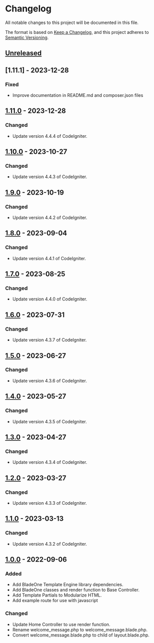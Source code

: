 # Changelog

All notable changes to this project will be documented in this file.

The format is based on [Keep a Changelog](https://keepachangelog.com/en/1.0.0/),
and this project adheres to [Semantic Versioning](https://semver.org/spec/v2.0.0.html).

## [Unreleased]

## [1.11.1] - 2023-12-28

### Fixed

- Improve documentation in README.md and composer.json files

## [1.11.0] - 2023-12-28

### Changed

- Update version 4.4.4 of CodeIgniter.

## [1.10.0] - 2023-10-27

### Changed

- Update version 4.4.3 of CodeIgniter.

## [1.9.0] - 2023-10-19

### Changed

- Update version 4.4.2 of CodeIgniter.

## [1.8.0] - 2023-09-04

### Changed

- Update version 4.4.1 of CodeIgniter.

## [1.7.0] - 2023-08-25

### Changed

- Update version 4.4.0 of CodeIgniter.

## [1.6.0] - 2023-07-31

### Changed

- Update version 4.3.7 of CodeIgniter.

## [1.5.0] - 2023-06-27

### Changed

- Update version 4.3.6 of CodeIgniter.

## [1.4.0] - 2023-05-27

### Changed

- Update version 4.3.5 of CodeIgniter.

## [1.3.0] - 2023-04-27

### Changed

- Update version 4.3.4 of CodeIgniter.

## [1.2.0] - 2023-03-27

### Changed

- Update version 4.3.3 of CodeIgniter.

## [1.1.0] - 2023-03-13

### Changed

- Update version 4.3.2 of CodeIgniter.

## [1.0.0] - 2022-09-06

### Added

- Add BladeOne Template Engine library dependencies.
- Add BladeOne classes and render function to Base Controller.
- Add Template Partials to Modularize HTML.
- Add example route for use with javascript

### Changed

- Update Home Controller to use render function.
- Rename welcome_message.php to welcome_message.blade.php.
- Convert welcome_message.blade.php to child of layout.blade.php.

[unreleased]: https://github.com/ManuelGil/ci4-blade/compare/v1.11.0...HEAD
[1.11.0]: https://github.com/ManuelGil/ci4-blade/compare/v1.10.0...v1.11.0
[1.10.0]: https://github.com/ManuelGil/ci4-blade/compare/v1.9.0...v1.10.0
[1.9.0]: https://github.com/ManuelGil/ci4-blade/compare/v1.8.0...v1.9.0
[1.8.0]: https://github.com/ManuelGil/ci4-blade/compare/v1.7.0...v1.8.0
[1.7.0]: https://github.com/ManuelGil/ci4-blade/compare/v1.6.0...v1.7.0
[1.6.0]: https://github.com/ManuelGil/ci4-blade/compare/v1.5.0...v1.6.0
[1.5.0]: https://github.com/ManuelGil/ci4-blade/compare/v1.4.0...v1.5.0
[1.4.0]: https://github.com/ManuelGil/ci4-blade/compare/v1.3.0...v1.4.0
[1.3.0]: https://github.com/ManuelGil/ci4-blade/compare/v1.2.0...v1.3.0
[1.2.0]: https://github.com/ManuelGil/ci4-blade/compare/v1.1.0...v1.2.0
[1.1.0]: https://github.com/ManuelGil/ci4-blade/compare/v1.0.0...v1.1.0
[1.0.0]: https://github.com/ManuelGil/ci4-blade/releases/tag/v1.0.0
